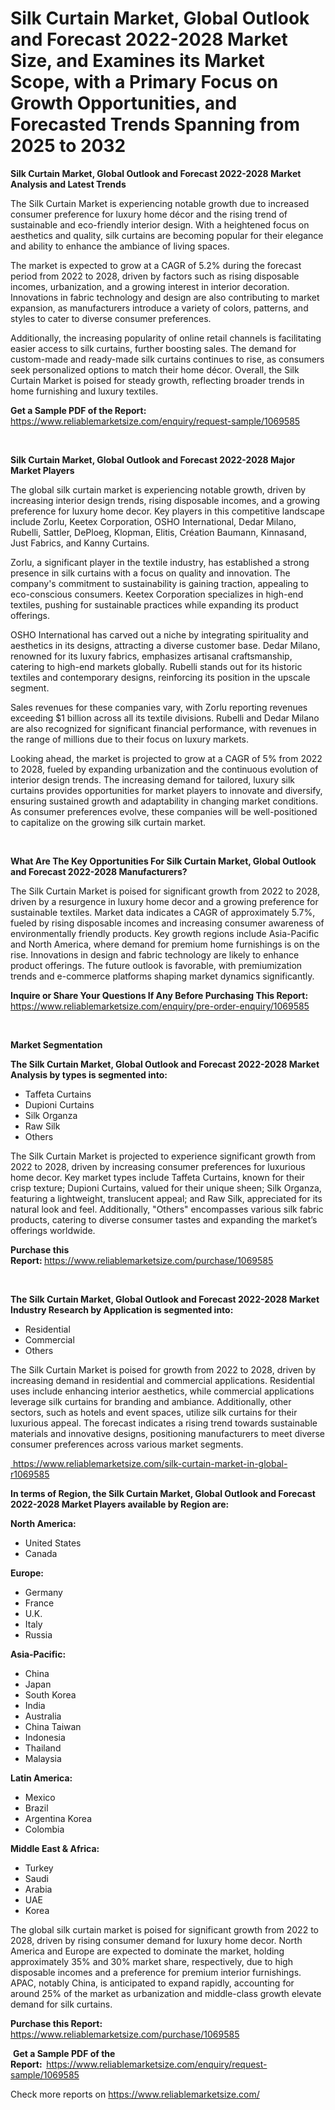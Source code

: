 <p><h1>Silk Curtain Market, Global Outlook and Forecast 2022-2028 Market Size, and Examines its Market Scope, with a Primary Focus on Growth Opportunities, and Forecasted Trends Spanning from 2025 to 2032</h1></p><p><strong>Silk Curtain Market, Global Outlook and Forecast 2022-2028 Market Analysis and Latest Trends</strong></p>
<p><p>The Silk Curtain Market is experiencing notable growth due to increased consumer preference for luxury home décor and the rising trend of sustainable and eco-friendly interior design. With a heightened focus on aesthetics and quality, silk curtains are becoming popular for their elegance and ability to enhance the ambiance of living spaces. </p><p>The market is expected to grow at a CAGR of 5.2% during the forecast period from 2022 to 2028, driven by factors such as rising disposable incomes, urbanization, and a growing interest in interior decoration. Innovations in fabric technology and design are also contributing to market expansion, as manufacturers introduce a variety of colors, patterns, and styles to cater to diverse consumer preferences.</p><p>Additionally, the increasing popularity of online retail channels is facilitating easier access to silk curtains, further boosting sales. The demand for custom-made and ready-made silk curtains continues to rise, as consumers seek personalized options to match their home décor. Overall, the Silk Curtain Market is poised for steady growth, reflecting broader trends in home furnishing and luxury textiles.</p></p>
<p><strong>Get a Sample PDF of the Report:&nbsp;</strong> <a href="https://www.reliablemarketsize.com/enquiry/request-sample/1069585?utm_campaign=2843&utm_medium=2&utm_source=Github&utm_content=ia&utm_term=21032025&utm_id=silk-curtain-market-global-outlook-and-forecast-2022-2028">https://www.reliablemarketsize.com/enquiry/request-sample/1069585</a></p>
<p>&nbsp;</p>
<p><strong>Silk Curtain Market, Global Outlook and Forecast 2022-2028 Major Market Players</strong></p>
<p><p>The global silk curtain market is experiencing notable growth, driven by increasing interior design trends, rising disposable incomes, and a growing preference for luxury home decor. Key players in this competitive landscape include Zorlu, Keetex Corporation, OSHO International, Dedar Milano, Rubelli, Sattler, DePloeg, Klopman, Elitis, Création Baumann, Kinnasand, Just Fabrics, and Kanny Curtains.</p><p>Zorlu, a significant player in the textile industry, has established a strong presence in silk curtains with a focus on quality and innovation. The company's commitment to sustainability is gaining traction, appealing to eco-conscious consumers. Keetex Corporation specializes in high-end textiles, pushing for sustainable practices while expanding its product offerings.</p><p>OSHO International has carved out a niche by integrating spirituality and aesthetics in its designs, attracting a diverse customer base. Dedar Milano, renowned for its luxury fabrics, emphasizes artisanal craftsmanship, catering to high-end markets globally. Rubelli stands out for its historic textiles and contemporary designs, reinforcing its position in the upscale segment.</p><p>Sales revenues for these companies vary, with Zorlu reporting revenues exceeding $1 billion across all its textile divisions. Rubelli and Dedar Milano are also recognized for significant financial performance, with revenues in the range of millions due to their focus on luxury markets.</p><p>Looking ahead, the market is projected to grow at a CAGR of 5% from 2022 to 2028, fueled by expanding urbanization and the continuous evolution of interior design trends. The increasing demand for tailored, luxury silk curtains provides opportunities for market players to innovate and diversify, ensuring sustained growth and adaptability in changing market conditions. As consumer preferences evolve, these companies will be well-positioned to capitalize on the growing silk curtain market.</p></p>
<p>&nbsp;</p>
<p><strong>What Are The Key Opportunities For Silk Curtain Market, Global Outlook and Forecast 2022-2028 Manufacturers?</strong></p>
<p><p>The Silk Curtain Market is poised for significant growth from 2022 to 2028, driven by a resurgence in luxury home decor and a growing preference for sustainable textiles. Market data indicates a CAGR of approximately 5.7%, fueled by rising disposable incomes and increasing consumer awareness of environmentally friendly products. Key growth regions include Asia-Pacific and North America, where demand for premium home furnishings is on the rise. Innovations in design and fabric technology are likely to enhance product offerings. The future outlook is favorable, with premiumization trends and e-commerce platforms shaping market dynamics significantly.</p></p>
<p><strong>Inquire or Share Your Questions If Any Before Purchasing This Report:</strong> <a href="https://www.reliablemarketsize.com/enquiry/pre-order-enquiry/1069585?utm_campaign=2843&utm_medium=2&utm_source=Github&utm_content=ia&utm_term=21032025&utm_id=silk-curtain-market-global-outlook-and-forecast-2022-2028">https://www.reliablemarketsize.com/enquiry/pre-order-enquiry/1069585</a></p>
<p>&nbsp;</p>
<p><strong>Market Segmentation</strong></p>
<p><strong>The Silk Curtain Market, Global Outlook and Forecast 2022-2028 Market Analysis by types is segmented into:</strong></p>
<p><ul><li>Taffeta Curtains</li><li>Dupioni Curtains</li><li>Silk Organza</li><li>Raw Silk</li><li>Others</li></ul></p>
<p><p>The Silk Curtain Market is projected to experience significant growth from 2022 to 2028, driven by increasing consumer preferences for luxurious home decor. Key market types include Taffeta Curtains, known for their crisp texture; Dupioni Curtains, valued for their unique sheen; Silk Organza, featuring a lightweight, translucent appeal; and Raw Silk, appreciated for its natural look and feel. Additionally, "Others" encompasses various silk fabric products, catering to diverse consumer tastes and expanding the market’s offerings worldwide.</p></p>
<p><strong>Purchase this Report:&nbsp;</strong><a href="https://www.reliablemarketsize.com/purchase/1069585?utm_campaign=2843&utm_medium=2&utm_source=Github&utm_content=ia&utm_term=21032025&utm_id=silk-curtain-market-global-outlook-and-forecast-2022-2028">https://www.reliablemarketsize.com/purchase/1069585</a></p>
<p>&nbsp;</p>
<p><strong>The Silk Curtain Market, Global Outlook and Forecast 2022-2028 Market Industry Research by Application is segmented into:</strong></p>
<p><ul><li>Residential</li><li>Commercial</li><li>Others</li></ul></p>
<p><p>The Silk Curtain Market is poised for growth from 2022 to 2028, driven by increasing demand in residential and commercial applications. Residential uses include enhancing interior aesthetics, while commercial applications leverage silk curtains for branding and ambiance. Additionally, other sectors, such as hotels and event spaces, utilize silk curtains for their luxurious appeal. The forecast indicates a rising trend towards sustainable materials and innovative designs, positioning manufacturers to meet diverse consumer preferences across various market segments.</p></p>
<p><a href="https://www.reliablemarketsize.com/silk-curtain-market-in-global-r1069585?utm_campaign=2843&utm_medium=2&utm_source=Github&utm_content=ia&utm_term=21032025&utm_id=silk-curtain-market-global-outlook-and-forecast-2022-2028">&nbsp;https://www.reliablemarketsize.com/silk-curtain-market-in-global-r1069585</a></p>
<p><strong>In terms of Region, the Silk Curtain Market, Global Outlook and Forecast 2022-2028 Market Players available by Region are:</strong></p>
<p>
    <p> <strong> North America: </strong>
        <ul>
            <li>United States</li>
            <li>Canada</li>
        </ul>
        </p> 
    <p> <strong> Europe: </strong>
        <ul>
            <li>Germany</li>
            <li>France</li>
            <li>U.K.</li>
            <li>Italy</li>
            <li>Russia</li>
        </ul>
        </p> 
    <p> <strong> Asia-Pacific: </strong>
        <ul>
            <li>China</li>
            <li>Japan</li>
            <li>South Korea</li>
            <li>India</li>
            <li>Australia</li>
            <li>China Taiwan</li>
            <li>Indonesia</li>
            <li>Thailand</li>
            <li>Malaysia</li>
        </ul>
        </p> 
    <p> <strong> Latin America: </strong>
        <ul>
            <li>Mexico</li>
            <li>Brazil</li>
            <li>Argentina Korea</li>
            <li>Colombia</li>
        </ul>
        </p> 
    <p> <strong> Middle East & Africa: </strong>
        <ul>
            <li>Turkey</li>
            <li>Saudi</li>
            <li>Arabia</li>
            <li>UAE</li>
            <li>Korea</li>
        </ul>
    </p>
    </p>
<p><p>The global silk curtain market is poised for significant growth from 2022 to 2028, driven by rising consumer demand for luxury home decor. North America and Europe are expected to dominate the market, holding approximately 35% and 30% market share, respectively, due to high disposable incomes and a preference for premium interior furnishings. APAC, notably China, is anticipated to expand rapidly, accounting for around 25% of the market as urbanization and middle-class growth elevate demand for silk curtains.</p></p>
<p><strong>Purchase this Report: </strong><a href="https://www.reliablemarketsize.com/purchase/1069585?utm_campaign=2843&utm_medium=2&utm_source=Github&utm_content=ia&utm_term=21032025&utm_id=silk-curtain-market-global-outlook-and-forecast-2022-2028">https://www.reliablemarketsize.com/purchase/1069585</a></p>
<p>&nbsp;<strong>Get a Sample PDF of the Report:&nbsp;&nbsp;</strong><a href="https://www.reliablemarketsize.com/enquiry/request-sample/1069585?utm_campaign=2843&utm_medium=2&utm_source=Github&utm_content=ia&utm_term=21032025&utm_id=silk-curtain-market-global-outlook-and-forecast-2022-2028">https://www.reliablemarketsize.com/enquiry/request-sample/1069585</a></p>
<p><strong></strong></p>
<p>Check more reports on <a href="https://www.reliablemarketsize.com/?utm_campaign=2843&utm_medium=2&utm_source=Github&utm_content=ia&utm_term=21032025&utm_id=silk-curtain-market-global-outlook-and-forecast-2022-2028">https://www.reliablemarketsize.com/</a></p>